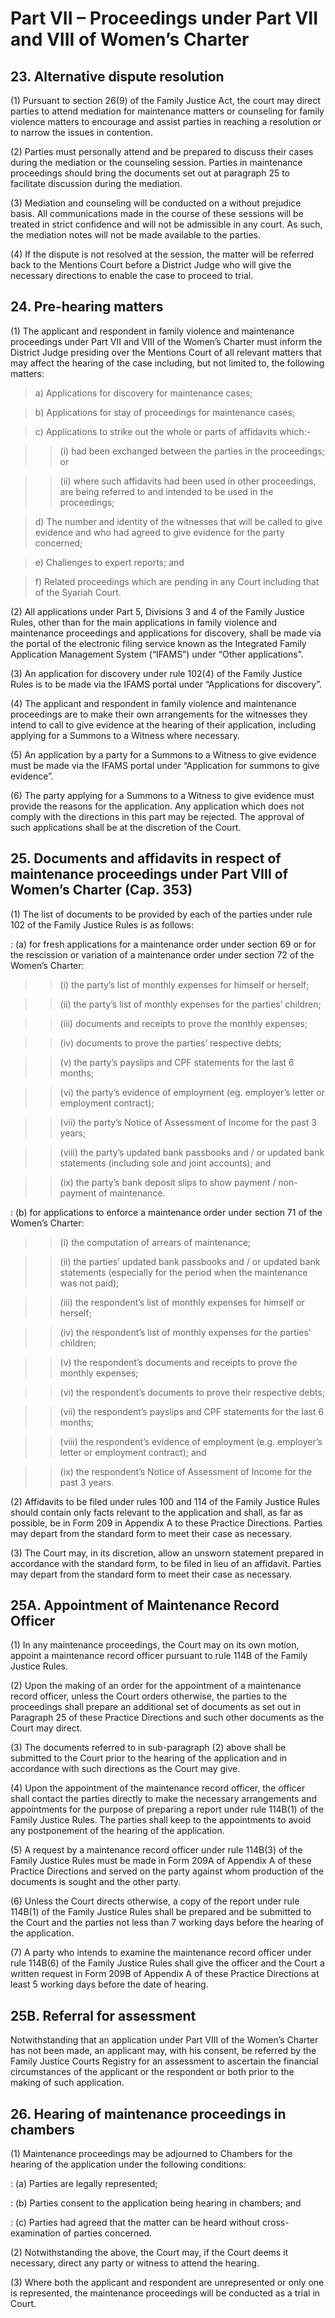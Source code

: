 # Part VII – Proceedings under Part VII and VIII of Women’s Charter

## 23. Alternative dispute resolution

(1) Pursuant to section 26(9) of the Family Justice Act, the court may direct parties to attend
mediation for maintenance matters or counseling for family violence matters to
encourage and assist parties in reaching a resolution or to narrow the issues in
contention.

(2) Parties must personally attend and be prepared to discuss their cases during the
mediation or the counseling session. Parties in maintenance proceedings should bring
the documents set out at paragraph 25 to facilitate discussion during the mediation.

(3) Mediation and counseling will be conducted on a without prejudice basis. All
communications made in the course of these sessions will be treated in strict confidence
and will not be admissible in any court. As such, the mediation notes will not be made
available to the parties.

(4) If the dispute is not resolved at the session, the matter will be referred back to the
Mentions Court before a District Judge who will give the necessary directions to enable
the case to proceed to trial.


## 24. Pre-hearing matters

(1) The applicant and respondent in family violence and maintenance proceedings under
Part VII and VIII of the Women’s Charter must inform the District Judge presiding
over the Mentions Court of all relevant matters that may affect the hearing of the case
including, but not limited to, the following matters:

> a) Applications for discovery for maintenance cases;

> b) Applications for stay of proceedings for maintenance cases;

> c) Applications to strike out the whole or parts of affidavits which:-

>> (i) had been exchanged between the parties in the proceedings; or

>> (ii) where such affidavits had been used in other proceedings, are being
referred to and intended to be used in the proceedings;


> d) The number and identity of the witnesses that will be called to give evidence
and who had agreed to give evidence for the party concerned;

> e) Challenges to expert reports; and

> f) Related proceedings which are pending in any Court including that of the
Syariah Court.

(2) All applications under Part 5, Divisions 3 and 4 of the Family Justice Rules, other than
for the main applications in family violence and maintenance proceedings and
applications for discovery, shall be made via the portal of the electronic filing service
known as the Integrated Family Application Management System (“IFAMS”) under
“Other applications”.

(3) An application for discovery under rule 102(4) of the Family Justice Rules is to be made
via the IFAMS portal under “Applications for discovery”.

(4) The applicant and respondent in family violence and maintenance proceedings are to
make their own arrangements for the witnesses they intend to call to give evidence at
the hearing of their application, including applying for a Summons to a Witness where
necessary.

(5) An application by a party for a Summons to a Witness to give evidence must be made
via the IFAMS portal under “Application for summons to give evidence”.

(6) The party applying for a Summons to a Witness to give evidence must provide the
reasons for the application. Any application which does not comply with the directions
in this part may be rejected. The approval of such applications shall be at the discretion
of the Court.


## 25. Documents and affidavits in respect of maintenance proceedings under Part VIII of Women’s Charter (Cap. 353)

(1) The list of documents to be provided by each of the parties under rule 102 of the Family
Justice Rules is as follows:

: (a) for fresh applications for a maintenance order under section 69 or for the
rescission or variation of a maintenance order under section 72 of the Women’s
Charter:

>> (i) the party’s list of monthly expenses for himself or herself;

>> (ii) the party’s list of monthly expenses for the parties’ children;

>> (iii) documents and receipts to prove the monthly expenses;

>> (iv) documents to prove the parties’ respective debts;

>> (v) the party’s payslips and CPF statements for the last 6 months;

>> (vi) the party’s evidence of employment (eg. employer’s letter or
employment contract);

>> (vii) the party’s Notice of Assessment of Income for the past 3 years;

>> (viii) the party’s updated bank passbooks and / or updated bank statements
(including sole and joint accounts); and

>> (ix) the party’s bank deposit slips to show payment / non-payment of maintenance.

: (b) for applications to enforce a maintenance order under section 71 of the Women’s
Charter:

>> (i) the computation of arrears of maintenance;

>> (ii) the parties’ updated bank passbooks and / or updated bank statements
(especially for the period when the maintenance was not paid);

>> (iii) the respondent’s list of monthly expenses for himself or herself;

>> (iv) the respondent’s list of monthly expenses for the parties’ children;

>> (v) the respondent’s documents and receipts to prove the monthly expenses;

>> (vi) the respondent’s documents to prove their respective debts;

>> (vii) the respondent’s payslips and CPF statements for the last 6 months;

>> (viii) the respondent’s evidence of employment (e.g. employer’s letter or
employment contract); and

>> (ix) the respondent’s Notice of Assessment of Income for the past 3 years.

(2) Affidavits to be filed under rules 100 and 114 of the Family Justice Rules should contain
only facts relevant to the application and shall, as far as possible, be in Form 209 in
Appendix A to these Practice Directions. Parties may depart from the standard form to
meet their case as necessary.

(3) The Court may, in its discretion, allow an unsworn statement prepared in accordance
with the standard form, to be filed in lieu of an affidavit. Parties may depart from the
standard form to meet their case as necessary.


## 25A. Appointment of Maintenance Record Officer

(1) In any maintenance proceedings, the Court may on its own motion, appoint a
maintenance record officer pursuant to rule 114B of the Family Justice Rules.

(2) Upon the making of an order for the appointment of a maintenance record officer, unless
the Court orders otherwise, the parties to the proceedings shall prepare an additional set
of documents as set out in Paragraph 25 of these Practice Directions and such other
documents as the Court may direct.

(3) The documents referred to in sub-paragraph (2) above shall be submitted to the Court
prior to the hearing of the application and in accordance with such directions as the
Court may give.

(4) Upon the appointment of the maintenance record officer, the officer shall contact the
parties directly to make the necessary arrangements and appointments for the purpose
of preparing a report under rule 114B(1) of the Family Justice Rules. The parties shall
keep to the appointments to avoid any postponement of the hearing of the application.

(5) A request by a maintenance record officer under rule 114B(3) of the Family Justice
Rules must be made in Form 209A of Appendix A of these Practice Directions and
served on the party against whom production of the documents is sought and the other
party.

(6) Unless the Court directs otherwise, a copy of the report under rule 114B(1) of the
Family Justice Rules shall be prepared and be submitted to the Court and the parties not
less than 7 working days before the hearing of the application.

(7) A party who intends to examine the maintenance record officer under rule 114B(6) of
the Family Justice Rules shall give the officer and the Court a written request in Form
209B of Appendix A of these Practice Directions at least 5 working days before the
date of hearing.

## 25B. Referral for assessment

Notwithstanding that an application under Part VIII of the Women’s Charter has not been
made, an applicant may, with his consent, be referred by the Family Justice Courts Registry for
an assessment to ascertain the financial circumstances of the applicant or the respondent or
both prior to the making of such application.


## 26. Hearing of maintenance proceedings in chambers

(1) Maintenance proceedings may be adjourned to Chambers for the hearing of the application under the following conditions:

: (a) Parties are legally represented;

: (b) Parties consent to the application being hearing in chambers; and

: (c) Parties had agreed that the matter can be heard without cross-examination of
parties concerned.

(2) Notwithstanding the above, the Court may, if the Court deems it necessary, direct any
party or witness to attend the hearing.

(3) Where both the applicant and respondent are unrepresented or only one is represented,
the maintenance proceedings will be conducted as a trial in Court.
